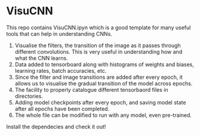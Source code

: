 # VisuCNN

This repo contains VisuCNN.ipyn which is a good template for many useful tools that can help in understanding CNNs.
1. Visualise the filters, the transition of the image as it passes through different convolutions. This is very useful in understanding how and what the CNN learns.
2. Data added to tensorboard along with histograms of weights and biases, learning rates, batch accuracies, etc.
3. Since the filter and image transitions are added after every epoch, it allows us to visualise the gradual transition of the model across epochs.
4. The facility to properly catalogue different tensorbaord files in directories.
5. Adding model checkpoints after every epoch, and saving model state after all epochs have been completed.
6. The whole file can be modified to run with any model, even pre-trained.

Install the dependecies and check it out!

